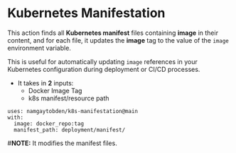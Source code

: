 # Kubernetes Manifestation
This action finds all **Kubernetes manifest** files containing **image** in their content, and for each file, it updates the **image** tag to the value of the `image` environment variable. 

This is useful for automatically updating `image` references in your Kubernetes configuration during deployment or CI/CD processes.

- It takes in **2** inputs: 
  - Docker Image Tag
  - k8s manifest/resource path

```
uses: namgaytobden/k8s-manifestation@main
with:
  image: docker_repo:tag
  manifest_path: deployment/manifest/
```

#**NOTE:** It modifies the manifest files. 
